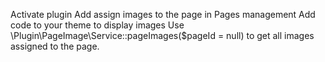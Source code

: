 Activate plugin
Add assign images to the page in Pages management
Add <?php echo ipSlot('pageImage'); ?> code to your theme to display images
Use \Plugin\PageImage\Service::pageImages($pageId = null) to get all images assigned to the page.
